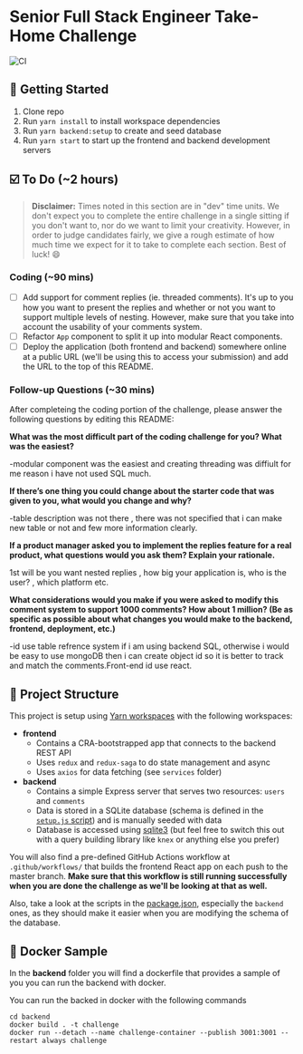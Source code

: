 # Senior Full Stack Engineer Take-Home Challenge

![CI](https://github.com/umar-ahmed/treasured-senior-full-stack-challenge/workflows/CI/badge.svg)

## :star2: Getting Started

1. Clone repo
1. Run `yarn install` to install workspace dependencies
1. Run `yarn backend:setup` to create and seed database
1. Run `yarn start` to start up the frontend and backend development servers

## :ballot_box_with_check: To Do (~2 hours)

> **Disclaimer:** Times noted in this section are in "dev" time units. We don't expect you to complete the entire challenge in a single sitting if you don't want to, nor do we want to limit your creativity. However, in order to judge candidates fairly, we give a rough estimate of how much time we expect for it to take to complete each section. Best of luck! :smile:

### Coding (~90 mins)

- [ ] Add support for comment replies (ie. threaded comments). It's up to you how you want to present the replies and whether or not you want to support multiple levels of nesting. However, make sure that you take into account the usability of your comments system.
- [ ] Refactor `App` component to split it up into modular React components.
- [ ] Deploy the application (both frontend and backend) somewhere online at a public URL (we'll be using this to access your submission) and add the URL to the top of this README.

### Follow-up Questions (~30 mins)

After completeing the coding portion of the challenge, please answer the following questions by editing this README:

**What was the most difficult part of the coding challenge for you? What was the easiest?**

-modular component was the easiest and creating threading was diffiult for me reason i have not used SQL much.

**If there’s one thing you could change about the starter code that was given to you, what would you change and why?**

-table description was not there , there was not specified that i can make new table or not and few more information clearly.

**If a product manager asked you to implement the replies feature for a real product, what questions would you ask them? Explain your rationale.**

1st will be you want nested replies , how big your application is, who is the user? , which platform etc.

**What considerations would you make if you were asked to modify this comment system to support 1000 comments? How about 1 million? (Be as specific as possible about what changes you would make to the backend, frontend, deployment, etc.)**

-id use table refrence system if i am using backend SQL, otherwise i would be easy to use mongoDB then i can create object id so it is better to track and match the comments.Front-end id use react.

## :file_folder: Project Structure

This project is setup using [Yarn workspaces](https://classic.yarnpkg.com/en/docs/workspaces/) with the following workspaces:

- **frontend**
  - Contains a CRA-bootstrapped app that connects to the backend REST API
  - Uses `redux` and `redux-saga` to do state management and async
  - Uses `axios` for data fetching (see `services` folder)
- **backend**
  - Contains a simple Express server that serves two resources: `users` and `comments`
  - Data is stored in a SQLite database (schema is defined in the [`setup.js` script](./backend/setup.js)) and is manually seeded with data
  - Database is accessed using [sqlite3](https://www.npmjs.com/package/sqlite3) (but feel free to switch this out with a query building library like `knex` or anything else you prefer)

You will also find a pre-defined GitHub Actions workflow at `.github/workflows/` that builds the frontend React app on each push to the master branch. **Make sure that this workflow is still running successfully when you are done the challenge as we'll be looking at that as well.**

Also, take a look at the scripts in the [package.json](package.json), especially the `backend` ones, as they should make it easier when you are modifying the schema of the database.

## :ship: Docker Sample

In the **backend** folder you will find a dockerfile that provides a sample of you you can run the backend with docker.

You can run the backed in docker with the following commands

```
cd backend
docker build . -t challenge
docker run --detach --name challenge-container --publish 3001:3001 --restart always challenge
```
